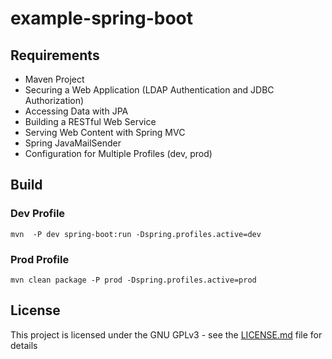 # example-spring-boot

## Requirements

- Maven Project
- Securing a Web Application (LDAP Authentication and JDBC Authorization)
- Accessing Data with JPA
- Building a RESTful Web Service
- Serving Web Content with Spring MVC
- Spring JavaMailSender
- Configuration for Multiple Profiles (dev, prod)
## Build

### Dev Profile
```
mvn  -P dev spring-boot:run -Dspring.profiles.active=dev
```
### Prod Profile
```
mvn clean package -P prod -Dspring.profiles.active=prod
```

## License

This project is licensed under the GNU GPLv3 - see the [LICENSE.md](LICENSE.md) file for details
